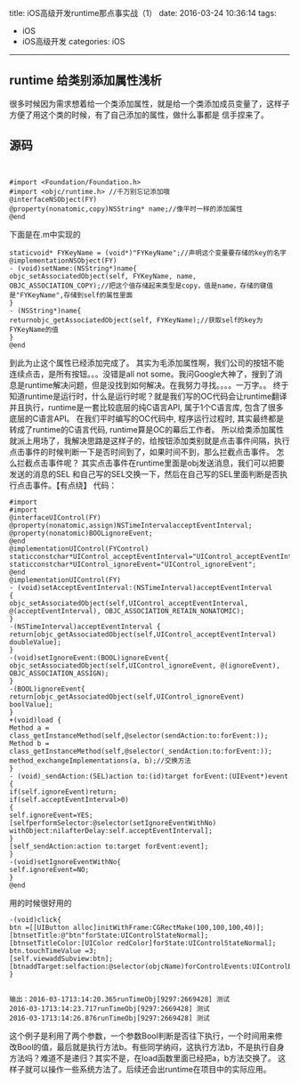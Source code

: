 title: iOS高级开发runtime那点事实战（1）
date: 2016-03-24 10:36:14
tags:
- iOS
- iOS高级开发
categories: iOS
---

## runtime 给类别添加属性浅析
很多时候因为需求想着给一个类添加属性，就是给一个类添加成员变量了，这样子方便了用这个类的时候，有了自己添加的属性，做什么事都是 信手捏来了。
## 源码
```
 

#import <Foundation/Foundation.h>
#import <objc/runtime.h> //千万别忘记添加哦
@interfaceNSObject(FY)
@property(nonatomic,copy)NSString* name;//像平时一样的添加属性
@end
```
下面是在.m中实现的
```
staticvoid* FYKeyName = (void*)"FYKeyName";//声明这个变量要存储的key的名字
@implementationNSObject(FY)
- (void)setName:(NSString*)name{
objc_setAssociatedObject(self, FYKeyName, name, OBJC_ASSOCIATION_COPY);//把这个值存储起来类型是copy，值是name，存储的键值是"FYKeyName",存储到self的属性里面
}
- (NSString*)name{
returnobjc_getAssociatedObject(self, FYKeyName);//获取self的key为FYKeyName的值
}
@end
```
到此为止这个属性已经添加完成了。
其实为毛添加属性啊，我们公司的按钮不能连续点击，是所有按钮。。。没错是all not some。我问Google大神了，搜到了消息是runtime解决问题，但是没找到如何解决。在我努力寻找。。。。一万字。。
终于知道runtime是运行时，什么是运行时呢？就是我们写的OC代码会让runtime翻译并且执行，runtime是一套比较底层的纯C语言API, 属于1个C语言库, 包含了很多底层的C语言API。
在我们平时编写的OC代码中, 程序运行过程时, 其实最终都是转成了runtime的C语言代码, runtime算是OC的幕后工作者。
所以给类添加属性就派上用场了，我解决思路是这样子的，给按钮添加类别就是点击事件间隔，执行点击事件的时候判断一下是否时间到了，如果时间不到，那么拦截点击事件。
怎么拦截点击事件呢？
其实点击事件在runtime里面是obj发送消息，我们可以把要发送的消息的SEL 和自己写的SEL交换一下，然后在自己写的SEL里面判断是否执行点击事件。【有点绕】
代码：
```
#import
#import
@interfaceUIControl(FY)
@property(nonatomic,assign)NSTimeIntervalacceptEventInterval;
@property(nonatomic)BOOLignoreEvent;
@end
@implementationUIControl(FYControl)
staticconstchar*UIControl_acceptEventInterval="UIControl_acceptEventInterval";
staticconstchar*UIControl_ignoreEvent="UIControl_ignoreEvent";
@end
@implementationUIControl(FY)
- (void)setAcceptEventInterval:(NSTimeInterval)acceptEventInterval
{
objc_setAssociatedObject(self,UIControl_acceptEventInterval, @(acceptEventInterval), OBJC_ASSOCIATION_RETAIN_NONATOMIC);
}
-(NSTimeInterval)acceptEventInterval {
return[objc_getAssociatedObject(self,UIControl_acceptEventInterval) doubleValue];
}
-(void)setIgnoreEvent:(BOOL)ignoreEvent{
objc_setAssociatedObject(self,UIControl_ignoreEvent, @(ignoreEvent), OBJC_ASSOCIATION_ASSIGN);
}
-(BOOL)ignoreEvent{
return[objc_getAssociatedObject(self,UIControl_ignoreEvent) boolValue];
}
+(void)load {
Method a = class_getInstanceMethod(self,@selector(sendAction:to:forEvent:));
Method b = class_getInstanceMethod(self,@selector(_sendAction:to:forEvent:));
method_exchangeImplementations(a, b);//交换方法
}
- (void)_sendAction:(SEL)action to:(id)target forEvent:(UIEvent*)event
{
if(self.ignoreEvent)return;
if(self.acceptEventInterval>0)
{
self.ignoreEvent=YES;
[selfperformSelector:@selector(setIgnoreEventWithNo)  withObject:nilafterDelay:self.acceptEventInterval];
}
[self_sendAction:action to:target forEvent:event];
}
-(void)setIgnoreEventWithNo{
self.ignoreEvent=NO;
}
@end
```
用的时候很好用的

```
-(void)click{
btn =[[UIButton alloc]initWithFrame:CGRectMake(100,100,100,40)];
[btnsetTitle:@"btn"forState:UIControlStateNormal];
[btnsetTitleColor:[UIColor redColor]forState:UIControlStateNormal];
btn.touchTimeValue =3;
[self.viewaddSubview:btn];
[btnaddTarget:selfaction:@selector(objcName)forControlEvents:UIControlEventTouchUpInside];
}


输出：2016-03-1713:14:20.365runTimeObj[9297:2669428] 测试
2016-03-1713:14:23.717runTimeObj[9297:2669428] 测试
2016-03-1713:14:26.876runTimeObj[9297:2669428] 测试
```
这个例子是利用了两个参数，一个参数Bool判断是否往下执行，一个时间用来修改Bool的值，最后就是执行方法b。有些同学纳闷，这执行方法b，不是执行自身方法吗？难道不是递归？其实不是，在load函数里面已经把a，b方法交换了。
这样子就可以操作一些系统方法了。后续还会出runtime在项目中的实际应用。

